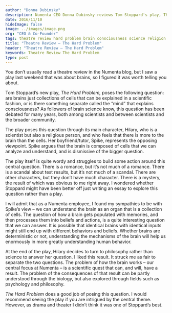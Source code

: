 ```yaml
---
author: "Donna Dubinsky"
description: Numenta CEO Donna Dubinsky reviews Tom Stoppard's play, The Hard Problem, which poses the question: are brains just collections of cells that can be explained in a scientific fashion, or is there something separate called the “mind” that explains consciousness?
date: 2016/11/10
hideImage: false
image: ../images/image.png
org: "CEO & Co-Founder"
tags: theatre review hard problem brain consciousness science religion philosophy
title: "Theatre Review — The Hard Problem"
header: "Theatre Review — The Hard Problem"
keywords: Theatre Review The Hard Problem
type: post
---
```


You don’t usually read a theatre review in the Numenta blog, but I saw a play
last weekend that was about brains, so I figured it was worth telling you about.

Tom Stoppard’s new play, *The Hard Problem,* poses the following question: are
brains just collections of cells that can be explained in a scientific fashion,
or is there something separate called the “mind” that explains consciousness?
As followers of brain science know, this question has been debated for many
years, both among scientists and between scientists and the broader community.

The play poses this question through its main character, Hilary, who is a
scientist but also a religious person, and who feels that there is more to the
brain than the cells.  Her boyfriend/tutor, Spike, represents the opposing
viewpoint. Spike argues that the brain is composed of cells that we can analyze
and understand, and is dismissive of the bigger question.

The play itself is quite wordy and struggles to build some action around this
central question.  There is a romance, but it’s not much of a romance.  There is
a scandal about test results, but it’s not much of a scandal.  There are other
characters, but they don’t have much character.  There is a mystery, the result
of which was obvious to me right away.  I wondered whether Stoppard might have
been better off just writing an essay to explore this question rather than a
play.

I will admit that as a Numenta employee, I found my sympathies to be with
Spike’s view – we can understand the brain as an organ that is a collection of
cells.  The question of how a brain gets populated with memories, and then
processes them into beliefs and actions, is a quite interesting question that we
can answer.  It is possible that identical brains with identical inputs might
still end up with different behaviors and beliefs.  Whether brains are
deterministic or not, understanding the mechanisms of the brain will help us
enormously in more greatly understanding human behavior.

At the end of the play, Hilary decides to turn to philosophy rather than science
to answer her question.  I liked this result.  It struck me as fair to separate
the two questions.  The problem of how the brain works – our central focus at
Numenta – is a scientific quest that can, and will, have a result.  The problem
of the consequences of that result can be partly understood through the biology,
but also explored through fields such as psychology and philosophy.

*The Hard Problem* does a good job of posing this question. I would recommend
seeing the play if you are intrigued by the central theme. However, as drama and
theater I didn’t think it was one of Stoppard’s best.
